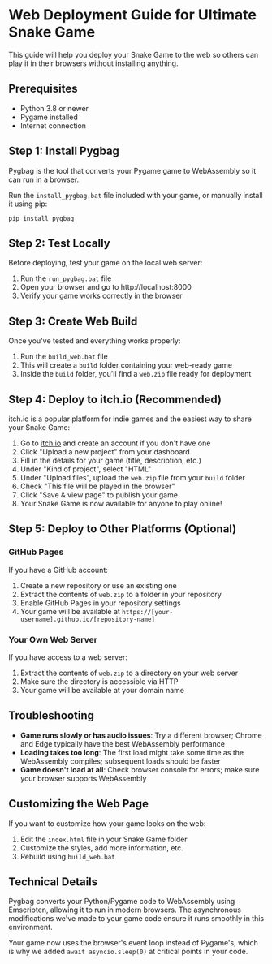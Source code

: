 # Web Deployment Guide for Ultimate Snake Game

This guide will help you deploy your Snake Game to the web so others can play it in their browsers without installing anything.

## Prerequisites

- Python 3.8 or newer
- Pygame installed
- Internet connection

## Step 1: Install Pygbag

Pygbag is the tool that converts your Pygame game to WebAssembly so it can run in a browser.

Run the `install_pygbag.bat` file included with your game, or manually install it using pip:

```
pip install pygbag
```

## Step 2: Test Locally

Before deploying, test your game on the local web server:

1. Run the `run_pygbag.bat` file
2. Open your browser and go to http://localhost:8000
3. Verify your game works correctly in the browser

## Step 3: Create Web Build

Once you've tested and everything works properly:

1. Run the `build_web.bat` file
2. This will create a `build` folder containing your web-ready game
3. Inside the `build` folder, you'll find a `web.zip` file ready for deployment

## Step 4: Deploy to itch.io (Recommended)

itch.io is a popular platform for indie games and the easiest way to share your Snake Game:

1. Go to [itch.io](https://itch.io/) and create an account if you don't have one
2. Click "Upload a new project" from your dashboard
3. Fill in the details for your game (title, description, etc.)
4. Under "Kind of project", select "HTML"
5. Under "Upload files", upload the `web.zip` file from your `build` folder
6. Check "This file will be played in the browser"
7. Click "Save & view page" to publish your game
8. Your Snake Game is now available for anyone to play online!

## Step 5: Deploy to Other Platforms (Optional)

### GitHub Pages

If you have a GitHub account:

1. Create a new repository or use an existing one
2. Extract the contents of `web.zip` to a folder in your repository
3. Enable GitHub Pages in your repository settings
4. Your game will be available at `https://[your-username].github.io/[repository-name]`

### Your Own Web Server

If you have access to a web server:

1. Extract the contents of `web.zip` to a directory on your web server
2. Make sure the directory is accessible via HTTP
3. Your game will be available at your domain name

## Troubleshooting

- **Game runs slowly or has audio issues**: Try a different browser; Chrome and Edge typically have the best WebAssembly performance
- **Loading takes too long**: The first load might take some time as the WebAssembly compiles; subsequent loads should be faster
- **Game doesn't load at all**: Check browser console for errors; make sure your browser supports WebAssembly

## Customizing the Web Page

If you want to customize how your game looks on the web:

1. Edit the `index.html` file in your Snake Game folder
2. Customize the styles, add more information, etc.
3. Rebuild using `build_web.bat`

## Technical Details

Pygbag converts your Python/Pygame code to WebAssembly using Emscripten, allowing it to run in modern browsers. The asynchronous modifications we've made to your game code ensure it runs smoothly in this environment.

Your game now uses the browser's event loop instead of Pygame's, which is why we added `await asyncio.sleep(0)` at critical points in your code.
